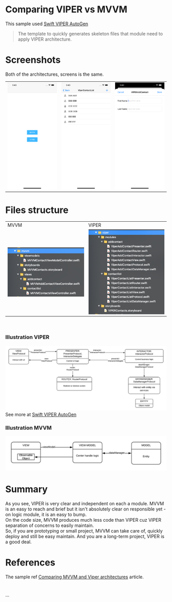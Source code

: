 # Comparing VIPER vs MVVM
This sample used [Swift VIPER AutoGen](https://github.com/lamhoangx/iOS_SwiftViperAutoGen.git)
> The template to quickly generates skeleton files that module need to apply VIPER architecture.

# Screenshots
Both of the architectures, screens is the same.
<table>
    <tr>
        <td><img src="img/main.png" width="400"/></td>
        <td><img src="img/viper_contactlist.png" width="400"/></td>
        <td><img src="img/viper_addcontact.png" width="400"/></td>
    </tr>
</table>

# Files structure
<table>
    <tr>
        <td>MVVM</td>
        <td>VIPER</td>
    </tr>
        <td><img src="img/mvvm_files_structure.png" width="300"/></td>
        <td><img src="img/viper_files_structure.png" width="300"/></td>
    <tr>
    </tr>
</table>

<br>

### Illustration VIPER

[<img src="https://raw.githubusercontent.com/lamhoangx/iOS_SwiftViperAutoGen/master/img/overview.png" width="800"/>]()
<br>
See more at [Swift VIPER AutoGen](https://github.com/lamhoangx/iOS_SwiftViperAutoGen.git)

### Illustration MVVM
[<img src="img/mvvm_diagram.png" width="800"/>]()

# Summary
As you see, VIPER is very clear and independent on each a module. MVVM is an easy to reach and brief but it isn't absolutely clear on responsible yet - on logic module, it is an easy to bump. <br>
On the code size, MVVM produces much less code than VIPER cuz VIPER separation of concerns to easily maintain.<br>
So, if you are prototyping or small project, MVVM can take care of, quickly deploy and still be easy maintain. And you are a long-term project, VIPER is a good deal.

# References
The sample ref [Comparing MVVM and Viper architectures](https://auth0.com/blog/compare-mvvm-and-viper-architectures/) article.

#
...
